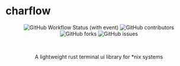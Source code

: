 
<h1>charflow</h1>

<div align="center">

![GitHub Workflow Status (with event)](https://img.shields.io/github/actions/workflow/status/Creeper-boop/tuilib/rust.yml)
![GitHub contributors](https://img.shields.io/github/contributors/Creeper-boop/tuilib)
![GitHub forks](https://img.shields.io/github/forks/Creeper-boop/tuilib)
![GitHub issues](https://img.shields.io/github/issues/Creeper-boop/tuilib)

</br>
<div>
<p>
A lightweight rust terminal ui library for *nix systems
</p>
</div>
</div>
